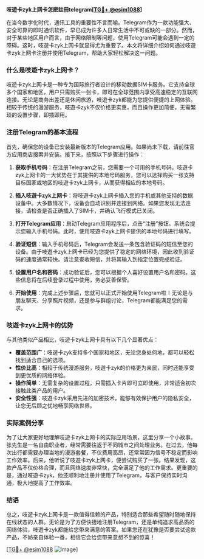 **吱遊卡zyk上网卡怎麽註冊telegram[[TG💪+ @esim1088](https://t.me/s/esim1088)]**

在当今数字化时代，通讯工具的重要性不言而喻。Telegram作为一款功能强大、安全可靠的即时通讯软件，早已成为许多人日常生活中不可或缺的一部分。然而，对于某些地区用户而言，由于网络限制等问题，使用Telegram可能会遇到一定的障碍。这时，吱遊卡zyk上网卡就显得尤为重要了。本文将详细介绍如何通过吱遊卡zyk上网卡注册并使用Telegram，帮助大家轻松解决这一问题。

### 什么是吱遊卡zyk上网卡？

吱遊卡zyk上网卡是一种专为国际旅行者设计的移动数据SIM卡服务。它支持全球多个国家和地区，用户只需购买一张卡，即可在全球范围内享受高速稳定的互联网连接。无论是商务出差还是休闲旅游，吱遊卡zyk都能为您提供便捷的上网体验。相较于传统的漫游服务，吱遊卡zyk不仅价格更实惠，而且操作更加简便，无需繁琐的设置步骤，即插即用。

### 注册Telegram的基本流程

首先，确保您的设备已安装最新版本的Telegram应用。如果尚未下载，请前往官方应用商店搜索并安装。接下来，按照以下步骤进行操作：

1. **获取手机号码**：在注册Telegram之前，您需要一个可用的手机号码。吱遊卡zyk上网卡的一大优势在于其提供的本地号码服务，您可以选择购买一张支持目标国家或地区的吱遊卡zyk上网卡，从而获得相应的本地号码。

2. **插入吱遊卡zyk上网卡**：将吱遊卡zyk上网卡插入您的手机或其他支持的数据设备中。大多数情况下，设备会自动识别并连接到网络。如果您发现无法连接，请检查是否正确插入了SIM卡，并确认飞行模式已关闭。

3. **打开Telegram应用**：启动Telegram应用程序后，点击“注册”按钮。系统会提示您输入手机号码。此时，使用吱遊卡zyk上网卡提供的本地号码进行填写。

4. **验证短信**：输入手机号码后，Telegram会发送一条包含验证码的短信至您的设备。由于吱遊卡zyk上网卡已经为您提供了稳定的网络环境，因此收到验证码的速度通常较快。请注意查收短信，并将其输入到指定位置完成验证。

5. **设置用户名和密码**：成功验证后，您可以根据个人喜好设置用户名和密码。这些信息将在后续登录过程中使用，务必妥善保管。

6. **开始使用**：完成上述步骤后，您就可以正式开始使用Telegram啦！无论是与朋友聊天、分享照片视频，还是参与群组讨论，Telegram都能满足您的需求。

### 吱遊卡zyk上网卡的优势

与其他类似产品相比，吱遊卡zyk上网卡具有以下几个显著优点：

- **覆盖范围广**：吱遊卡zyk支持多个国家和地区，无论您身处何地，都可以轻松找到适合自己的选项。
- **性价比高**：相较于传统漫游服务，吱遊卡zyk的价格更为亲民，同时还能享受到更优质的网络体验。
- **操作简单**：无需复杂的设置过程，只需插入卡片即可立即使用，非常适合初次接触此类产品的用户。
- **安全性强**：吱遊卡zyk采用先进的加密技术，能够有效保护用户的隐私安全，让您无后顾之忧地畅享网络世界。

### 实际案例分享

为了让大家更好地理解吱遊卡zyk上网卡的实际应用场景，这里分享一个小故事。张先生是一名自由职业者，经常需要往返于不同城市之间处理业务。在过去，他每次出行都需要办理当地的漫游套餐，不仅费用高昂，还常常因为信号不稳定而影响工作效率。后来，他听说了吱遊卡zyk上网卡，便尝试购买了一张。结果发现，这款产品不仅价格合理，而且网络速度非常快，完全满足了他的工作需求。更重要的是，通过吱遊卡zyk，他还顺利地注册并使用了Telegram，与客户保持实时沟通，极大地提高了工作效率。

### 结语

总之，吱遊卡zyk上网卡是一款值得信赖的产品，特别适合那些希望随时随地保持在线状态的人群。无论是为了方便快捷地注册Telegram，还是单纯追求高品质的网络体验，吱遊卡zyk都能给您带来满意的答案。如果您还在犹豫是否要尝试这款产品，不妨亲自体验一番，相信它会给您带来意想不到的惊喜！

[[TG💪+ @esim1088](https://t.me/s/esim1088) ![Image](https://i.postimg.cc/4NQfJmqS/Snipaste-2025-05-13-00-14-12.png)]